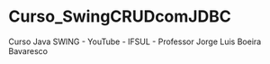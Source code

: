 # Curso_SwingCRUDcomJDBC
Curso Java SWING - YouTube - IFSUL - Professor Jorge Luis Boeira Bavaresco
